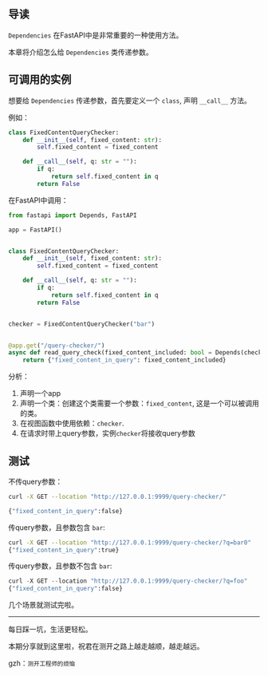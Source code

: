 ## 导读

`Dependencies` 在FastAPI中是非常重要的一种使用方法。

本章将介绍怎么给 `Dependencies` 类传递参数。

## 可调用的实例

想要给 `Dependencies` 传递参数，首先要定义一个 `class`, 声明 `__call__` 方法。

例如：
```python
class FixedContentQueryChecker:
    def __init__(self, fixed_content: str):
        self.fixed_content = fixed_content

    def __call__(self, q: str = ""):
        if q:
            return self.fixed_content in q
        return False
```

在FastAPI中调用：
```python
from fastapi import Depends, FastAPI

app = FastAPI()


class FixedContentQueryChecker:
    def __init__(self, fixed_content: str):
        self.fixed_content = fixed_content

    def __call__(self, q: str = ""):
        if q:
            return self.fixed_content in q
        return False


checker = FixedContentQueryChecker("bar")


@app.get("/query-checker/")
async def read_query_check(fixed_content_included: bool = Depends(checker)):
    return {"fixed_content_in_query": fixed_content_included}
```

分析：
1. 声明一个app
2. 声明一个类：创建这个类需要一个参数：`fixed_content`, 这是一个可以被调用的类。
3. 在视图函数中使用依赖：`checker`.
4. 在请求时带上query参数，实例`checker`将接收query参数

## 测试

不传query参数：
```bash
curl -X GET --location "http://127.0.0.1:9999/query-checker/"

{"fixed_content_in_query":false}
```

传query参数，且参数包含 `bar`:
```bash
curl -X GET --location "http://127.0.0.1:9999/query-checker/?q=bar0"
{"fixed_content_in_query":true}
```
传query参数，且参数不包含 `bar`:
```python
curl -X GET --location "http://127.0.0.1:9999/query-checker/?q=foo" 
{"fixed_content_in_query":false}
```

几个场景就测试完啦。

***

每日踩一坑，生活更轻松。

本期分享就到这里啦，祝君在测开之路上越走越顺，越走越远。

gzh：`测开工程师的烦恼`